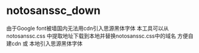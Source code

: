 # notosanssc_down
由于Google font被墙国内无法用cdn引入思源黑体字体
本工具可以从 notosanssc.css 中提取地址下载到本地并替换notosanssc.css中的域名
方便自建cdn 或 本地引入思源黑体字体
